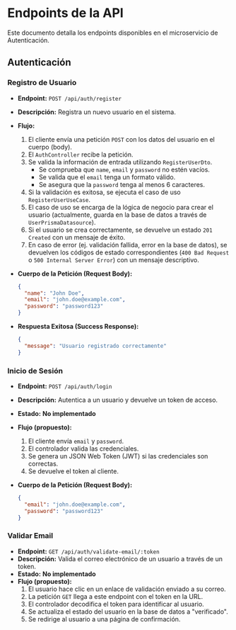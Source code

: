 # Endpoints de la API

Este documento detalla los endpoints disponibles en el microservicio de Autenticación.


## Autenticación

### Registro de Usuario

- **Endpoint:** `POST /api/auth/register`
- **Descripción:** Registra un nuevo usuario en el sistema.
- **Flujo:**
  1. El cliente envía una petición `POST` con los datos del usuario en el cuerpo (body).
  2. El `AuthController` recibe la petición.
  3. Se valida la información de entrada utilizando `RegisterUserDto`.
     - Se comprueba que `name`, `email` y `password` no estén vacíos.
     - Se valida que el `email` tenga un formato válido.
     - Se asegura que la `password` tenga al menos 6 caracteres.
  4. Si la validación es exitosa, se ejecuta el caso de uso `RegisterUserUseCase`.
  5. El caso de uso se encarga de la lógica de negocio para crear el usuario (actualmente, guarda en la base de datos a través de `UserPrismaDatasource`).
  6. Si el usuario se crea correctamente, se devuelve un estado `201 Created` con un mensaje de éxito.
  7. En caso de error (ej. validación fallida, error en la base de datos), se devuelven los códigos de estado correspondientes (`400 Bad Request` o `500 Internal Server Error`) con un mensaje descriptivo.
- **Cuerpo de la Petición (Request Body):**

  ```json
  {
    "name": "John Doe",
    "email": "john.doe@example.com",
    "password": "password123"
  }
  ```

- **Respuesta Exitosa (Success Response):**

  ```json
  {
    "message": "Usuario registrado correctamente"
  }
  ```

### Inicio de Sesión

- **Endpoint:** `POST /api/auth/login`
- **Descripción:** Autentica a un usuario y devuelve un token de acceso.
- **Estado:** **No implementado**
- **Flujo (propuesto):**
  1. El cliente envía `email` y `password`.
  2. El controlador valida las credenciales.
  3. Se genera un JSON Web Token (JWT) si las credenciales son correctas.
  4. Se devuelve el token al cliente.
- **Cuerpo de la Petición (Request Body):**

  ```json
  {
    "email": "john.doe@example.com",
    "password": "password123"
  }
  ```

### Validar Email

- **Endpoint:** `GET /api/auth/validate-email/:token`
- **Descripción:** Valida el correo electrónico de un usuario a través de un token.
- **Estado:** **No implementado**
- **Flujo (propuesto):**
  1. El usuario hace clic en un enlace de validación enviado a su correo.
  2. La petición `GET` llega a este endpoint con el token en la URL.
  3. El controlador decodifica el token para identificar al usuario.
  4. Se actualiza el estado del usuario en la base de datos a "verificado".
  5. Se redirige al usuario a una página de confirmación.
